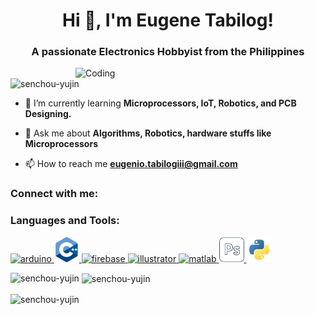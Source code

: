<h1 align="center">Hi 👋, I'm Eugene Tabilog!</h1>
<h3 align="center">A passionate Electronics Hobbyist from the Philippines</h3>
<img align="right" alt="Coding" width="400" src="https://giphy.com/gifs/dommespace-domme-space-programador-qgQUggAC3Pfv687qPC"

<p align="left"> <img src="https://komarev.com/ghpvc/?username=senchou-yujin&label=Profile%20views&color=0e75b6&style=flat" alt="senchou-yujin" /> </p>

- 🌱 I’m currently learning **Microprocessors, IoT, Robotics, and PCB Designing.**

- 💬 Ask me about **Algorithms, Robotics, hardware stuffs like Microprocessors**

- 📫 How to reach me **eugenio.tabilogiii@gmail.com**

<h3 align="left">Connect with me:</h3>
<p align="left">
</p>

<h3 align="left">Languages and Tools:</h3>
<p align="left"> <a href="https://www.arduino.cc/" target="_blank" rel="noreferrer"> <img src="https://cdn.worldvectorlogo.com/logos/arduino-1.svg" alt="arduino" width="40" height="40"/> </a> <a href="https://www.w3schools.com/cpp/" target="_blank" rel="noreferrer"> <img src="https://raw.githubusercontent.com/devicons/devicon/master/icons/cplusplus/cplusplus-original.svg" alt="cplusplus" width="40" height="40"/> </a> <a href="https://firebase.google.com/" target="_blank" rel="noreferrer"> <img src="https://www.vectorlogo.zone/logos/firebase/firebase-icon.svg" alt="firebase" width="40" height="40"/> </a> <a href="https://www.adobe.com/in/products/illustrator.html" target="_blank" rel="noreferrer"> <img src="https://www.vectorlogo.zone/logos/adobe_illustrator/adobe_illustrator-icon.svg" alt="illustrator" width="40" height="40"/> </a> <a href="https://www.mathworks.com/" target="_blank" rel="noreferrer"> <img src="https://upload.wikimedia.org/wikipedia/commons/2/21/Matlab_Logo.png" alt="matlab" width="40" height="40"/> </a> <a href="https://www.photoshop.com/en" target="_blank" rel="noreferrer"> <img src="https://raw.githubusercontent.com/devicons/devicon/master/icons/photoshop/photoshop-line.svg" alt="photoshop" width="40" height="40"/> </a> <a href="https://www.python.org" target="_blank" rel="noreferrer"> <img src="https://raw.githubusercontent.com/devicons/devicon/master/icons/python/python-original.svg" alt="python" width="40" height="40"/> </a> </p>

<p><img align="left" src="https://github-readme-stats.vercel.app/api/top-langs?username=senchou-yujin&show_icons=true&locale=en&layout=compact" alt="senchou-yujin" /></p>

<p>&nbsp;<img align="center" src="https://github-readme-stats.vercel.app/api?username=senchou-yujin&show_icons=true&locale=en" alt="senchou-yujin" /></p>

<p><img align="center" src="https://github-readme-streak-stats.herokuapp.com/?user=senchou-yujin&" alt="senchou-yujin" /></p>
